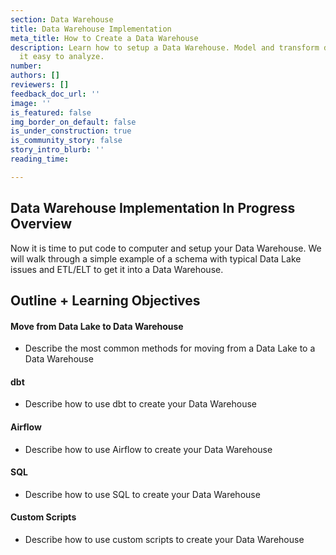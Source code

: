 ```yaml
---
section: Data Warehouse
title: Data Warehouse Implementation
meta_title: How to Create a Data Warehouse
description: Learn how to setup a Data Warehouse. Model and transform data to make
  it easy to analyze.
number: 
authors: []
reviewers: []
feedback_doc_url: ''
image: ''
is_featured: false
img_border_on_default: false
is_under_construction: true
is_community_story: false
story_intro_blurb: ''
reading_time: 

---
```

## Data Warehouse Implementation In Progress Overview

Now it is time to put code to computer and setup your Data Warehouse. We will walk through a simple example of a schema with typical Data Lake issues and ETL/ELT to get it into a Data Warehouse.

## Outline + Learning Objectives

#### Move from Data Lake to Data Warehouse

* Describe the most common methods for moving from a Data Lake to a Data Warehouse

#### dbt

* Describe how to use dbt to create your Data Warehouse

#### Airflow

* Describe how to use Airflow to create your Data Warehouse

#### SQL

* Describe how to use SQL to create your Data Warehouse

#### Custom Scripts

* Describe how to use custom scripts to create your Data Warehouse